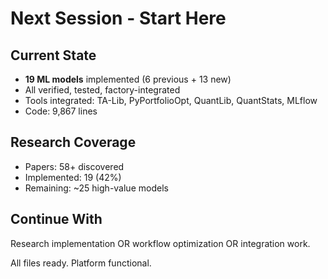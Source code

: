 # Next Session - Start Here

## Current State
- **19 ML models** implemented (6 previous + 13 new)
- All verified, tested, factory-integrated
- Tools integrated: TA-Lib, PyPortfolioOpt, QuantLib, QuantStats, MLflow
- Code: 9,867 lines

## Research Coverage
- Papers: 58+ discovered
- Implemented: 19 (42%)
- Remaining: ~25 high-value models

## Continue With
Research implementation OR workflow optimization OR integration work.

All files ready. Platform functional.
